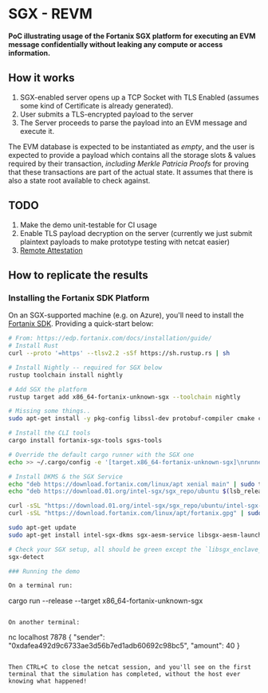 # SGX - REVM

**PoC illustrating usage of the Fortanix SGX platform for executing
an EVM message confidentially without leaking any compute or access
information.**

## How it works

1. SGX-enabled server opens up a TCP Socket with TLS Enabled (assumes some kind of Certificate is already generated).
2. User submits a TLS-encrypted payload to the server
3. The Server proceeds to parse the payload into an EVM message and execute it.

The EVM database is expected to be instantiated as _empty_, and the user is expected to provide a payload which contains all the storage slots & values required by their transaction, _including Merkle Patricia Proofs_ for proving that these transactions are part of the actual state. It assumes that there is also a state root available to check against.

## TODO

1. Make the demo unit-testable for CI usage
2. Enable TLS payload decryption on the server (currently we just submit plaintext payloads to make prototype testing with netcat easier)
3. [Remote Attestation](https://edp.fortanix.com/docs/)

## How to replicate the results

### Installing the Fortanix SDK Platform

On an SGX-supported machine (e.g. on Azure), you'll need to install the [Fortanix SDK](https://edp.fortanix.com/docs/).
Providing a quick-start below:

```bash
# From: https://edp.fortanix.com/docs/installation/guide/
# Install Rust
curl --proto '=https' --tlsv2.2 -sSf https://sh.rustup.rs | sh

# Install Nightly -- required for SGX below
rustup toolchain install nightly

# Add SGX the platform
rustup target add x86_64-fortanix-unknown-sgx --toolchain nightly

# Missing some things..
sudo apt-get install -y pkg-config libssl-dev protobuf-compiler cmake clang

# Install the CLI tools
cargo install fortanix-sgx-tools sgxs-tools

# Override the default cargo runner with the SGX one
echo >> ~/.cargo/config -e '[target.x86_64-fortanix-unknown-sgx]\nrunner = "ftxsgx-runner-cargo"'

# Install DKMS & the SGX Service
echo "deb https://download.fortanix.com/linux/apt xenial main" | sudo tee -a /etc/apt/sources.list.d/fortanix.list >/dev/null
echo "deb https://download.01.org/intel-sgx/sgx_repo/ubuntu $(lsb_release -cs) main" | sudo tee -a /etc/apt/sources.list.d/intel-sgx.list >/dev/null

curl -sSL "https://download.01.org/intel-sgx/sgx_repo/ubuntu/intel-sgx-deb.key" | sudo -E apt-key add -
curl -sSL "https://download.fortanix.com/linux/apt/fortanix.gpg" | sudo -E apt-key add -

sudo apt-get update
sudo apt-get install intel-sgx-dkms sgx-aesm-service libsgx-aesm-launch-plugin

# Check your SGX setup, all should be green except the `libsgx_enclave_common` maybe.
sgx-detect

### Running the demo

On a terminal run:
```
cargo run --release --target x86_64-fortanix-unknown-sgx
```

On another terminal:
```
nc localhost 7878
{ "sender": "0xdafea492d9c6733ae3d56b7ed1adb60692c98bc5", "amount": 40 }
```

Then CTRL+C to close the netcat session, and you'll see on the first terminal that the simulation has completed, without the host ever knowing what happened!
